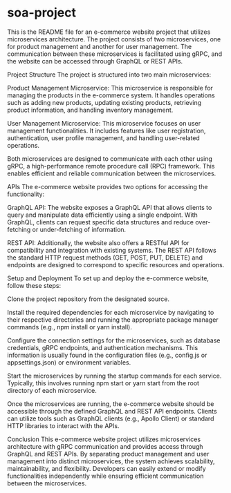 # soa-project
This is the README file for an e-commerce website project that utilizes microservices architecture. The project consists of two microservices, one for product management and another for user management. The communication between these microservices is facilitated using gRPC, and the website can be accessed through GraphQL or REST APIs.

Project Structure
The project is structured into two main microservices:

Product Management Microservice: This microservice is responsible for managing the products in the e-commerce system. It handles operations such as adding new products, updating existing products, retrieving product information, and handling inventory management.

User Management Microservice: This microservice focuses on user management functionalities. It includes features like user registration, authentication, user profile management, and handling user-related operations.

Both microservices are designed to communicate with each other using gRPC, a high-performance remote procedure call (RPC) framework. This enables efficient and reliable communication between the microservices.

APIs
The e-commerce website provides two options for accessing the functionality:

GraphQL API: The website exposes a GraphQL API that allows clients to query and manipulate data efficiently using a single endpoint. With GraphQL, clients can request specific data structures and reduce over-fetching or under-fetching of information.

REST API: Additionally, the website also offers a RESTful API for compatibility and integration with existing systems. The REST API follows the standard HTTP request methods (GET, POST, PUT, DELETE) and endpoints are designed to correspond to specific resources and operations.

Setup and Deployment
To set up and deploy the e-commerce website, follow these steps:

Clone the project repository from the designated source.

Install the required dependencies for each microservice by navigating to their respective directories and running the appropriate package manager commands (e.g., npm install or yarn install).

Configure the connection settings for the microservices, such as database credentials, gRPC endpoints, and authentication mechanisms. This information is usually found in the configuration files (e.g., config.js or appsettings.json) or environment variables.

Start the microservices by running the startup commands for each service. Typically, this involves running npm start or yarn start from the root directory of each microservice.

Once the microservices are running, the e-commerce website should be accessible through the defined GraphQL and REST API endpoints. Clients can utilize tools such as GraphQL clients (e.g., Apollo Client) or standard HTTP libraries to interact with the APIs.

Conclusion
This e-commerce website project utilizes microservices architecture with gRPC communication and provides access through GraphQL and REST APIs. By separating product management and user management into distinct microservices, the system achieves scalability, maintainability, and flexibility. Developers can easily extend or modify functionalities independently while ensuring efficient communication between the microservices.
